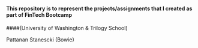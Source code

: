 #### **This repository is to represent the projects/assignments that I created as part of FinTech Bootcamp** 
####(University of Washington & Trilogy School)

Pattanan Stanescki (Bowie)
